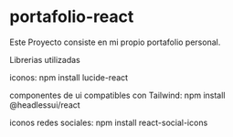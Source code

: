# portafolio-react
Este Proyecto consiste en mi propio portafolio personal.

Librerias utilizadas

iconos: npm install lucide-react

componentes de ui compatibles con Tailwind: npm install @headlessui/react

iconos redes sociales: npm install react-social-icons
